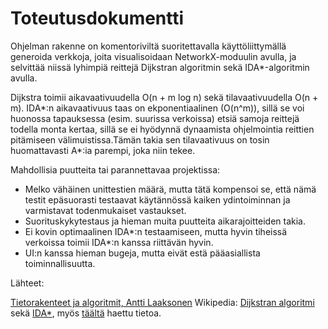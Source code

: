 # Toteutusdokumentti

Ohjelman rakenne on komentoriviltä suoritettavalla käyttöliittymällä generoida verkkoja, joita visualisoidaan NetworkX-moduulin avulla, ja selvittää niissä lyhimpiä reittejä Dijkstran algoritmin sekä IDA*-algoritmin avulla.

Dijkstra toimii aikavaativuudella O(n + m log n) sekä tilavaativuudella O(n + m).
IDA*:n aikavaativuus taas on ekponentiaalinen (O(n^m)), sillä se voi huonossa tapauksessa (esim. suurissa verkoissa) etsiä samoja reittejä todella monta kertaa, sillä se ei hyödynnä dynaamista ohjelmointia reittien pitämiseen välimuistissa.Tämän takia sen tilavaativuus on tosin huomattavasti A*:ia parempi, joka niin tekee.


Mahdollisia puutteita tai parannettavaa projektissa:

- Melko vähäinen unittestien määrä, mutta tätä kompensoi se, että nämä testit epäsuorasti testaavat käytännössä kaiken ydintoiminnan ja varmistavat todenmukaiset vastaukset.
- Suorituskykytestaus ja hieman muita puutteita aikarajoitteiden takia.
- Ei kovin optimaalinen IDA*:n testaamiseen, mutta hyvin tiheissä verkoissa toimii IDA*:n kanssa riittävän hyvin.
- UI:n kanssa hieman bugeja, mutta eivät estä pääasiallista toiminnallisuutta.

Lähteet:

[Tietorakenteet ja algoritmit, Antti Laaksonen](https://www.cs.helsinki.fi/u/ahslaaks/tirakirja/)
Wikipedia: [Dijkstran algoritmi](https://en.wikipedia.org/wiki/Dijkstra%27s_algorithm) sekä [IDA*](https://en.wikipedia.org/wiki/Iterative_deepening_A*), myös [täältä](https://www.algorithms-and-technologies.com/iterative_deepening_a_star/python) haettu tietoa.
